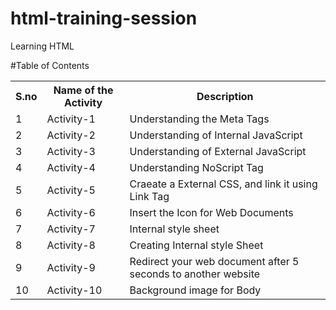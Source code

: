 # html-training-session
Learning HTML

#Table of Contents

<table>
  <tr>
    <th>S.no</th>
    <th>Name of the Activity</th>
      <th>Description</th>
    
  </tr>
  <tr>
    <td>1</td>
    <td>Activity-1</td>
    <td>Understanding the Meta Tags</td>
  </tr>
  <tr>
    <td>2</td>
    <td>Activity-2</td>
    <td>Understanding of Internal JavaScript</td>
  </tr>
  
  <tr>
    <td>3</td>
    <td>Activity-3</td>
    <td>Understanding of External JavaScript</td>
  </tr>
  <tr>
    <td>4</td>
    <td>Activity-4</td>
    <td>Understanding NoScript Tag</td>

  </tr>
  <tr>
    <td>5</td>
    <td>Activity-5</td>
    <td>Craeate a External CSS, and link it using Link Tag</td>
  </tr>
    <tr>
   <td>6</td>
    <td>Activity-6</td>
    <td>Insert the Icon for Web Documents</td>
  </tr>
   <tr>
<td>7</td>
    <td>Activity-7</td>
    <td>Internal style sheet</td>
  </tr>
   <tr>
  <td>8</td>
    <td>Activity-8</td>

<td>Creating Internal style Sheet</td>
  </tr>
<tr>
   <td>9</td>
    <td>Activity-9</td>
    <td>Redirect your web document after 5 seconds to another website</td>
  </tr>
  <tr>
   <td>10</td>
    <td>Activity-10</td>
    <td>Background image for Body</td>
  </tr>
  </tr>
</table>
